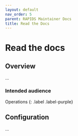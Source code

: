 ```yaml
---
layout: default
nav_order: 5
parent: RAPIDS Maintainer Docs
title: Read the Docs
---
```


# Read the docs

## Overview

...

### Intended audience

Operations
{: .label .label-purple}

## Configuration

...
